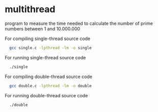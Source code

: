 # multithread
program to measure the time needed to calculate the number of prime numbers between 1 and 10.000.000

For compiling single-thread source code
```bash
  gcc single.c -lpthread -lm -o single
```
For running single-thread source code
```bash
  ./single
```
For compiling double-thread source code
```bash
  gcc double.c -lpthread -lm -o double
```
For running double-thread source code
```bash
  ./double
```
